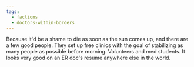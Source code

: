 ```yaml
---
tags:
  - factions
  - doctors-within-borders
---
```

Because it'd be a shame to die as soon as the sun comes up, and there are a few good people. They set up free clinics with the goal of stabilizing as many people as possible before morning. Volunteers and med students. It looks very good on an ER doc's resume anywhere else in the world.